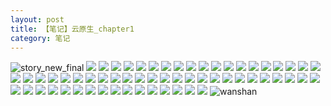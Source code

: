 ```yaml
---
layout: post
title: 【笔记】云原生_chapter1
category: 笔记
---
```

![story_new_final](http://rzda7rj3c.hd-bkt.clouddn.com/img/story_new_final_0322.png)
![](http://rzda7rj3c.hd-bkt.clouddn.com/img/docker-0320-1.png)
![](http://rzda7rj3c.hd-bkt.clouddn.com/img/docker-0320-2.png)
![](http://rzda7rj3c.hd-bkt.clouddn.com/img/docker-0320-3.png)
![](http://rzda7rj3c.hd-bkt.clouddn.com/img/docker-0320-4.png)
![](http://rzda7rj3c.hd-bkt.clouddn.com/img/docker-0320-5.png)
![](http://rzda7rj3c.hd-bkt.clouddn.com/img/docker-0320-6.png)
![](http://rzda7rj3c.hd-bkt.clouddn.com/img/docker-0320-7.png)
![](http://rzda7rj3c.hd-bkt.clouddn.com/img/docker-0320-8.png)
![](http://rzda7rj3c.hd-bkt.clouddn.com/img/docker-0320-9.png)
![](http://rzda7rj3c.hd-bkt.clouddn.com/img/docker-0320-chapter1-1.png)
![](http://rzda7rj3c.hd-bkt.clouddn.com/img/docker-0320-chapter1-2.png)
![](http://rzda7rj3c.hd-bkt.clouddn.com/img/docker-0320-chapter1-3.png)
![](http://rzda7rj3c.hd-bkt.clouddn.com/img/docker-0320-chapter1-4.png)
![](http://rzda7rj3c.hd-bkt.clouddn.com/img/docker-0320-chapter1-5.png)
![](http://rzda7rj3c.hd-bkt.clouddn.com/img/docker-0320-chapter1-6.png)
![](http://rzda7rj3c.hd-bkt.clouddn.com/img/docker-0320-chapter1-7.png)
![](http://rzda7rj3c.hd-bkt.clouddn.com/img/docker-0320-chapter1-8.png)
![](http://rzda7rj3c.hd-bkt.clouddn.com/img/docker-0320-chapter1-9.png)
![](http://rzda7rj3c.hd-bkt.clouddn.com/img/docker-0320-chapter1-10.png)
![](http://rzda7rj3c.hd-bkt.clouddn.com/img/docker-0320-chapter1-11.png)
![](http://rzda7rj3c.hd-bkt.clouddn.com/img/docker-0320-chapter1-12.png)
![](http://rzda7rj3c.hd-bkt.clouddn.com/img/docker-0320-chapter1-13.png)
![](http://rzda7rj3c.hd-bkt.clouddn.com/img/docker-0320-chapter1-14.png)
![](http://rzda7rj3c.hd-bkt.clouddn.com/img/docker-0320-chapter1-15.png)
![](http://rzda7rj3c.hd-bkt.clouddn.com/img/docker-0320-chapter1-16.png)
![](http://rzda7rj3c.hd-bkt.clouddn.com/img/docker-0320-chapter1-17.png)
![](http://rzda7rj3c.hd-bkt.clouddn.com/img/docker-0320-chapter1-18.png)
![](http://rzda7rj3c.hd-bkt.clouddn.com/img/docker-0320-chapter1-19.png)
![](http://rzda7rj3c.hd-bkt.clouddn.com/img/docker-0320-chapter1-20.png)
![](http://rzda7rj3c.hd-bkt.clouddn.com/img/docker-0320-chapter1-21.png)
![](http://rzda7rj3c.hd-bkt.clouddn.com/img/docker-0320-chapter1-22.png)
![](http://rzda7rj3c.hd-bkt.clouddn.com/img/docker-0320-chapter1-23.png)
![](http://rzda7rj3c.hd-bkt.clouddn.com/img/docker-0320-chapter1-24.png)
![](http://rzda7rj3c.hd-bkt.clouddn.com/img/docker-0320-chapter1-25.png)
![](http://rzda7rj3c.hd-bkt.clouddn.com/img/docker-0320-chapter1-26.png)
![](http://rzda7rj3c.hd-bkt.clouddn.com/img/docker-0320-chapter1-27.png)
![](http://rzda7rj3c.hd-bkt.clouddn.com/img/docker-0320-chapter1-28.png)
![](http://rzda7rj3c.hd-bkt.clouddn.com/img/docker-0320-chapter1-29.png)
![](http://rzda7rj3c.hd-bkt.clouddn.com/img/docker-0320-chapter1-30.png)
![](http://rzda7rj3c.hd-bkt.clouddn.com/img/docker-0320-chapter1-31.png)
![](http://rzda7rj3c.hd-bkt.clouddn.com/img/docker-0320-chapter1-32.png)
![](http://rzda7rj3c.hd-bkt.clouddn.com/img/docker-0320-chapter1-33.png)
![](http://rzda7rj3c.hd-bkt.clouddn.com/img/docker-0320-chapter1-34.png)
![](http://rzda7rj3c.hd-bkt.clouddn.com/img/docker-0320-chapter1-35.png)
![](http://rzda7rj3c.hd-bkt.clouddn.com/img/docker-0320-chapter1-36.png)
![](http://rzda7rj3c.hd-bkt.clouddn.com/img/docker-0320-chapter1-37.png)
![](http://rzda7rj3c.hd-bkt.clouddn.com/img/docker-0320-chapter1-38.png)
![](http://rzda7rj3c.hd-bkt.clouddn.com/img/docker-0320-chapter1-39.png)
![](http://rzda7rj3c.hd-bkt.clouddn.com/img/docker-0320-chapter1-40.png)
![](http://rzda7rj3c.hd-bkt.clouddn.com/img/docker-0320-chapter1-41.png)
![](http://rzda7rj3c.hd-bkt.clouddn.com/img/docker-0320-chapter1-42.png)
![](http://rzda7rj3c.hd-bkt.clouddn.com/img/docker-0320-chapter1-43.png)
![](http://rzda7rj3c.hd-bkt.clouddn.com/img/docker-0320-chapter1-44.png)
![](http://rzda7rj3c.hd-bkt.clouddn.com/img/docker-0320-chapter1-45.png)
![](http://rzda7rj3c.hd-bkt.clouddn.com/img/docker-0320-chapter1-46.png)
![](http://rzda7rj3c.hd-bkt.clouddn.com/img/docker-0320-chapter1-47.png)
![](http://rzda7rj3c.hd-bkt.clouddn.com/img/docker-0320-chapter1-48.png)
![](http://rzda7rj3c.hd-bkt.clouddn.com/img/docker-0320-chapter1-49.png)
![](http://rzda7rj3c.hd-bkt.clouddn.com/img/docker-0320-chapter1-50.png)
![](http://rzda7rj3c.hd-bkt.clouddn.com/img/docker-0320-chapter1-51.png)
![wanshan](http://rzda7rj3c.hd-bkt.clouddn.com/img/wanshan.png)
